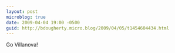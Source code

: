 ```yaml
---
layout: post
microblog: true
date: 2009-04-04 19:00 -0500
guid: http://bdougherty.micro.blog/2009/04/05/t1454604434.html
---
```

Go Villanova!
